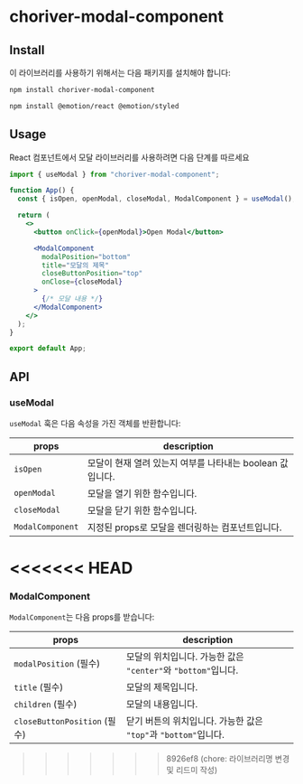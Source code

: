 # choriver-modal-component

## Install

이 라이브러리를 사용하기 위해서는 다음 패키지를 설치해야 합니다:

```bash
npm install choriver-modal-component
```

```bash
npm install @emotion/react @emotion/styled
```

## Usage

React 컴포넌트에서 모달 라이브러리를 사용하려면 다음 단계를 따르세요

```jsx
import { useModal } from "choriver-modal-component";

function App() {
  const { isOpen, openModal, closeModal, ModalComponent } = useModal();

  return (
    <>
      <button onClick={openModal}>Open Modal</button>

      <ModalComponent
        modalPosition="bottom"
        title="모달의 제목"
        closeButtonPosition="top"
        onClose={closeModal}
      >
        {/* 모달 내용 */}
      </ModalComponent>
    </>
  );
}

export default App;
```

## API

### useModal

`useModal` 훅은 다음 속성을 가진 객체를 반환합니다:

| props            | description                                               |
| ---------------- | --------------------------------------------------------- |
| `isOpen`         | 모달이 현재 열려 있는지 여부를 나타내는 boolean 값입니다. |
| `openModal`      | 모달을 열기 위한 함수입니다.                              |
| `closeModal`     | 모달을 닫기 위한 함수입니다.                              |
| `ModalComponent` | 지정된 props로 모달을 렌더링하는 컴포넌트입니다.          |

# <<<<<<< HEAD

### ModalComponent

`ModalComponent`는 다음 props를 받습니다:

| props                        | description                                                     |
| ---------------------------- | --------------------------------------------------------------- |
| `modalPosition` (필수)       | 모달의 위치입니다. 가능한 값은 `"center"`와 `"bottom"`입니다.   |
| `title` (필수)               | 모달의 제목입니다.                                              |
| `children` (필수)            | 모달의 내용입니다.                                              |
| `closeButtonPosition` (필수) | 닫기 버튼의 위치입니다. 가능한 값은 `"top"`과 `"bottom"`입니다. |

> > > > > > > 8926ef8 (chore: 라이브러리명 변경 및 리드미 작성)

